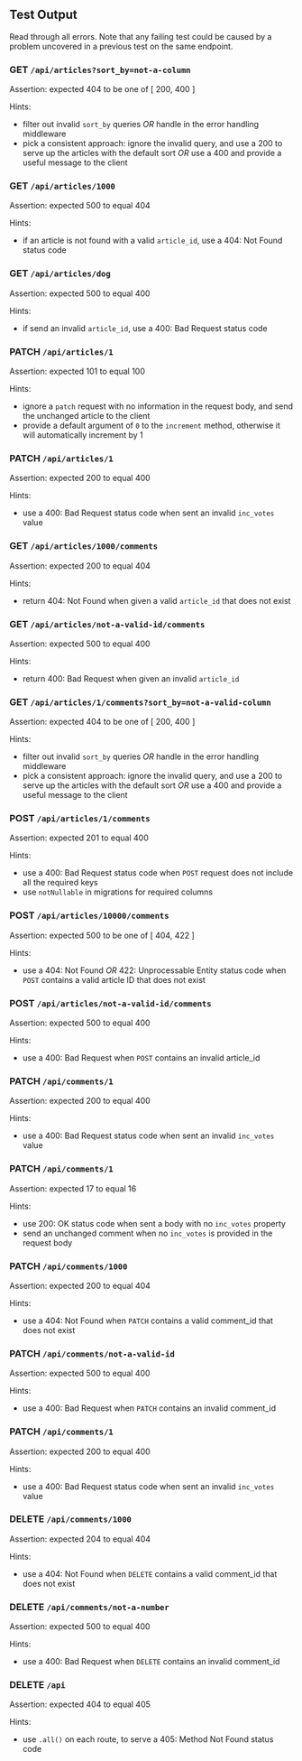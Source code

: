 ## Test Output

Read through all errors. Note that any failing test could be caused by a problem uncovered in a previous test on the same endpoint.


### GET `/api/articles?sort_by=not-a-column`

Assertion: expected 404 to be one of [ 200, 400 ]

Hints:
- filter out invalid `sort_by` queries _OR_ handle in the error handling middleware
- pick a consistent approach: ignore the invalid query, and use a 200 to serve up the articles with the default sort _OR_ use a 400 and provide a useful message to the client


### GET `/api/articles/1000`

Assertion: expected 500 to equal 404

Hints:
- if an article is not found with a valid `article_id`, use a 404: Not Found status code


### GET `/api/articles/dog`

Assertion: expected 500 to equal 400

Hints:
- if send an invalid `article_id`, use a 400: Bad Request status code


### PATCH `/api/articles/1`

Assertion: expected 101 to equal 100

Hints:
- ignore a `patch` request with no information in the request body, and send the unchanged article to the client
- provide a default argument of `0` to the `increment` method, otherwise it will automatically increment by 1


### PATCH `/api/articles/1`

Assertion: expected 200 to equal 400

Hints:
- use a 400: Bad Request status code when sent an invalid `inc_votes` value


### GET `/api/articles/1000/comments`

Assertion: expected 200 to equal 404

Hints:
- return 404: Not Found when given a valid `article_id` that does not exist


### GET `/api/articles/not-a-valid-id/comments`

Assertion: expected 500 to equal 400

Hints:
- return 400: Bad Request when given an invalid `article_id`


### GET `/api/articles/1/comments?sort_by=not-a-valid-column`

Assertion: expected 404 to be one of [ 200, 400 ]

Hints:
- filter out invalid `sort_by` queries _OR_ handle in the error handling middleware
- pick a consistent approach: ignore the invalid query, and use a 200 to serve up the articles with the default sort _OR_ use a 400 and provide a useful message to the client


### POST `/api/articles/1/comments`

Assertion: expected 201 to equal 400

Hints:
- use a 400: Bad Request status code when `POST` request does not include all the required keys
- use `notNullable` in migrations for required columns


### POST `/api/articles/10000/comments`

Assertion: expected 500 to be one of [ 404, 422 ]

Hints:
- use a 404: Not Found _OR_ 422: Unprocessable Entity status code when `POST` contains a valid article ID that does not exist


### POST `/api/articles/not-a-valid-id/comments`

Assertion: expected 500 to equal 400

Hints:
- use a 400: Bad Request when `POST` contains an invalid article_id


### PATCH `/api/comments/1`

Assertion: expected 200 to equal 400

Hints:
- use a 400: Bad Request status code when sent an invalid `inc_votes` value


### PATCH `/api/comments/1`

Assertion: expected 17 to equal 16

Hints:
- use 200: OK status code when sent a body with no `inc_votes` property
- send an unchanged comment when no `inc_votes` is provided in the request body


### PATCH `/api/comments/1000`

Assertion: expected 200 to equal 404

Hints:
- use a 404: Not Found when `PATCH` contains a valid comment_id that does not exist


### PATCH `/api/comments/not-a-valid-id`

Assertion: expected 500 to equal 400

Hints:
- use a 400: Bad Request when `PATCH` contains an invalid comment_id


### PATCH `/api/comments/1`

Assertion: expected 200 to equal 400

Hints:
- use a 400: Bad Request status code when sent an invalid `inc_votes` value


### DELETE `/api/comments/1000`

Assertion: expected 204 to equal 404

Hints:
- use a 404: Not Found when `DELETE` contains a valid comment_id that does not exist


### DELETE `/api/comments/not-a-number`

Assertion: expected 500 to equal 400

Hints:
- use a 400: Bad Request when `DELETE` contains an invalid comment_id


### DELETE `/api`

Assertion: expected 404 to equal 405

Hints:
- use `.all()` on each route, to serve a 405: Method Not Found status code


